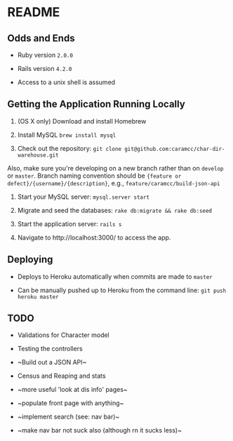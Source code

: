 # README

## Odds and Ends

* Ruby version `2.0.0`

* Rails version `4.2.0`

* Access to a unix shell is assumed

## Getting the Application Running Locally

1. (OS X only) Download and install Homebrew

1. Install MySQL `brew install mysql`

1. Check out the repository: `git clone git@github.com:caramcc/char-dir-warehouse.git`

Also, make sure you're developing on a new branch rather than on `develop` or `master`. Branch naming convention should be `{feature or defect}/{username}/{description}`, e.g., `feature/caramcc/build-json-api`

1. Start your MySQL server: `mysql.server start`

1. Migrate and seed the databases: `rake db:migrate && rake db:seed`

1. Start the application server: `rails s`

1. Navigate to http://localhost:3000/ to access the app.


## Deploying

* Deploys to Heroku automatically when commits are made to `master `

* Can be manually pushed up to Heroku from the command line: `git push heroku master`


## TODO

* Validations for Character model

* Testing the controllers

* ~Build out a JSON API~

* Census and Reaping and stats

* ~more useful 'look at dis info' pages~

* ~populate front page with anything~

* ~implement search (see: nav bar)~

* ~make nav bar not suck also (although rn it sucks less)~